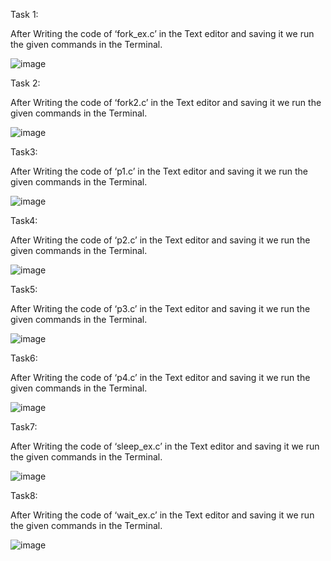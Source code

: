 Task 1:

After Writing the code of ‘fork_ex.c’ in the Text editor and saving it we run the given commands in the Terminal.

 
 ![image](https://user-images.githubusercontent.com/75376557/205050126-c1fc7737-e500-4b69-9f78-46fadd25e25b.png)

Task 2:

After Writing the code of ‘fork2.c’ in the Text editor and saving it we run the given commands in the Terminal.
 
![image](https://user-images.githubusercontent.com/75376557/205050173-66689807-5ec2-4902-84ac-22c7721fb650.png)

Task3:

After Writing the code of ‘p1.c’ in the Text editor and saving it we run the given commands in the Terminal.
 
![image](https://user-images.githubusercontent.com/75376557/205050198-6da609c5-77f0-4396-bd2f-78964ccd0559.png)

Task4:

After Writing the code of ‘p2.c’ in the Text editor and saving it we run the given commands in the Terminal.
 
 ![image](https://user-images.githubusercontent.com/75376557/205050229-f76d88fb-2ef5-4b57-b3e3-8f90bb1137c8.png)

Task5:

After Writing the code of ‘p3.c’ in the Text editor and saving it we run the given commands in the Terminal.
 
 ![image](https://user-images.githubusercontent.com/75376557/205050266-266f8a25-8e56-4c70-8ad5-49d572b474e4.png)

Task6:

After Writing the code of ‘p4.c’ in the Text editor and saving it we run the given commands in the Terminal.

 ![image](https://user-images.githubusercontent.com/75376557/205050308-9397ed2c-e375-40f3-a51e-50c26c7582c5.png)

Task7:

After Writing the code of ‘sleep_ex.c’ in the Text editor and saving it we run the given commands in the Terminal.

![image](https://user-images.githubusercontent.com/75376557/205050368-f63220a8-993b-4f96-84a1-22b7a115bfdd.png)

Task8:

After Writing the code of ‘wait_ex.c’ in the Text editor and saving it we run the given commands in the Terminal.
 
![image](https://user-images.githubusercontent.com/75376557/205050398-25f73eb2-baae-4008-851a-ae7088da1549.png)




